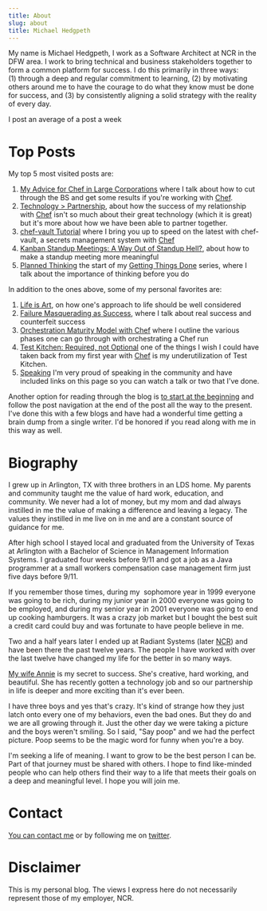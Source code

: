 ```yaml
---
title: About
slug: about
title: Michael Hedgpeth
---
```


My name is Michael Hedgpeth, I work as a Software Architect at NCR in the DFW area. I work to bring technical and business stakeholders together to form a common platform for success. I do this primarily in three ways: (1) through a deep and regular commitment to learning, (2) by motivating others around me to have the courage to do what they know must be done for success, and (3) by consistently aligning a solid strategy with the reality of every day.

I post an average of a post a week

# Top Posts

My top 5 most visited posts are:

1. [My Advice for Chef in Large Corporations](/my-advice-for-chef-in-large-corporations/) where I talk about how to cut through the BS and get some results if you're working with [Chef](/category/chef).
2. [Technology > Partnership](/technology-partnership), about how the success of my relationship with [Chef](/category/chef) isn't so much about their great technology (which it is great) but it's more about how we have been able to partner together.
3. [chef-vault Tutorial](/chef-vault-tutorial) where I bring you up to speed on the latest with chef-vault, a secrets management system with [Chef](/category/chef)
4. [Kanban Standup Meetings: A Way Out of Standup Hell?](/kanban-standup-meetings-a-way-out-of-standup-hell/), about how to make a standup meeting more meaningful
5. [Planned Thinking](/planned-thinking/) the start of my [Getting Things Done](/category/gtd) series, where I talk about the importance of thinking before you do

In addition to the ones above, some of my personal favorites are:

1. [Life is Art](/life-is-art/), on how one's approach to life should be well considered
2. [Failure Masquerading as Success](/failure-masquerading-as-success/ "Failure Masquerading as Success"), where I talk about real success and counterfeit success
3. [Orchestration Maturity Model with Chef](/orchestration-maturity-model-with-chef/) where I outline the various phases one can go through with orchestrating a Chef run
4. [Test Kitchen: Required, not Optional](/test-kitchen-required-not-optional/) one of the things I wish I could have taken back from my first year with [Chef](/category/chef) is my underutilization of Test Kitchen.
5. [Speaking](/speaking/) I'm very proud of speaking in the community and have included links on this page so you can watch a talk or two that I've done.

Another option for reading through the blog is [to start at the beginning](/christmas-with-russians/) and follow the post navigation at the end of the post all the way to the present. I've done this with a few blogs and have had a wonderful time getting a brain dump from a single writer. I'd be honored if you read along with me in this way as well.

# Biography

I grew up in Arlington, TX with three brothers in an LDS home. My parents and community taught me the value of hard work, education, and community. We never had a lot of money, but my mom and dad always instilled in me the value of making a difference and leaving a legacy. The values they instilled in me live on in me and are a constant source of guidance for me.

After high school I stayed local and graduated from the University of Texas at Arlington with a Bachelor of Science in Management Information Systems. I graduated four weeks before 9/11 and got a job as a Java programmer at a small workers compensation case management firm just five days before 9/11.

If you remember those times, during my  sophomore year in 1999 everyone was going to be rich, during my junior year in 2000 everyone was going to be employed, and during my senior year in 2001 everyone was going to end up cooking hamburgers. It was a crazy job market but I bought the best suit a credit card could buy and was fortunate to have people believe in me.

Two and a half years later I ended up at Radiant Systems (later [NCR](http://www.ncr.com)) and have been there the past twelve years. The people I have worked with over the last twelve  have changed my life for the better in so many ways.

[My wife Annie](http://www.anniehedgie.com) is my secret to success. She's creative, hard working, and beautiful. She has recently gotten a technology job and so our partnership in life is deeper and more exciting than it's ever been.

I have three boys and yes that's crazy. It's kind of strange how they just latch onto every one of my behaviors, even the bad ones. But they do and we are all growing through it. Just the other day we were taking a picture and the boys weren't smiling. So I said, "Say poop" and we had the perfect picture. Poop seems to be the magic word for funny when you're a boy.

I'm seeking a life of meaning. I want to grow to be the best person I can be. Part of that journey must be shared with others. I hope to find like-minded people who can help others find their way to a life that meets their goals on a deep and meaningful level. I hope you will join me.

# Contact

[You can contact me](/contact/) or by following me on [twitter](https://twitter.com/michaelhedgpeth).

# Disclaimer

This is my personal blog. The views I express here do not necessarily represent those of my employer, NCR.